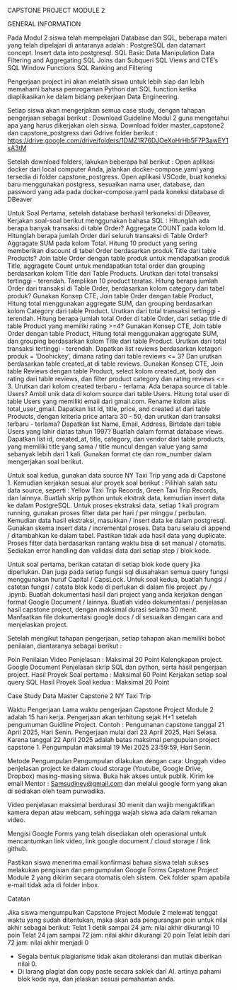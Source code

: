 CAPSTONE PROJECT MODULE 2

GENERAL INFORMATION

Pada Modul 2 siswa telah mempelajari Database dan SQL, beberapa materi yang telah dipelajari di antaranya adalah : 
PostgreSQL dan datamart concept.
Insert data into postgresql.
SQL Basic
Data Manipulation
Data Filtering and Aggregating
SQL Joins dan Subqueri
SQL Views and CTE’s
SQL Window Functions
SQL Ranking and Filtering


Pengerjaan project ini akan melatih siswa untuk lebih siap dan lebih memahami bahasa pemrogaman Python dan SQL function ketika diaplikasikan ke dalam bidang pekerjaan Data Engineering. 

Setiap siswa akan mengerjakan semua case study, dengan tahapan pengerjaan sebagai berikut : 
Download Guideline Modul 2 guna mengetahui apa yang harus dikerjakan oleh siswa.
Download folder master_capstone2 dan capstone_postgress dari Gdrive folder berikut : 
https://drive.google.com/drive/folders/1DMZ1R76DJOeXoHrHb5F7P3awEY1sA3tM

Setelah download folders, lakukan beberapa hal berikut : 
Open aplikasi docker dari local computer Anda, jalankan docker-compose.yaml yang tersedia di folder capstone_postgress.
Open aplikasi VSCode, buat koneksi baru menggunakan postgress, sesuaikan nama user, database, dan password yang ada pada docker-compose.yaml pada koneksi database di DBeaver

Untuk Soal Pertama, setelah database berhasil terkoneksi di DBeaver, Kerjakan soal-soal berikut menggunakan bahasa SQL : 
Hitunglah ada berapa banyak transaksi di table Order?
Aggregate COUNT pada kolom Id.
Hitunglah berapa jumlah Order dari seluruh transaksi di Table Order? 
Aggragate SUM pada kolom Total.
Hitung 10 product yang sering memberikan discount di tabel Order berdasarkan produk Title dari table Products? 
Join table Order dengan table produk untuk mendapatkan produk Title, aggragete Count untuk mendapatkan total order dan grouping berdasarkan kolom Title dari Table Products. Urutkan dari total transaksi tertinggi - terendah. Tamplikan 10 product teratas.
Hitung berapa jumlah Order dari transaksi di Table Order, berdasarkan kolom category dari tabel produk? 
Gunakan Konsep CTE, Join table Order dengan table Product, Hitung total menggunakan aggregate SUM, dan grouping berdasarkan kolom Category dari table Product. Urutkan dari total transaksi tertinggi - terendah.
Hitung berapa jumlah total Order di table Order, dari setiap title di table Product yang memiliki rating >=4?
Gunakan Konsep CTE, Join table Order dengan table Product, Hitung total menggunakan aggregate SUM, dan grouping berdasarkan kolom Title dari table Product. Urutkan dari total transaksi tertinggi - terendah.
Dapatkan list reviews berdasarkan ketagori produk = ‘Doohickey’, dimana rating dari table reviews <= 3? Dan urutkan berdasarkan table created_at di table reviews.
Gunakan Konsep CTE, Join table Reviews dengan table Product, select kolom created_at, body dan rating dari table reviews, dan filter product category dan rating reviews <= 3. Urutkan dari kolom created terbaru - terlama.
Ada berapa source di table Users?
Ambil unik data di kolom source dari table Users.
Hitung total user di table Users yang memiliki email dari gmail.com.
Rename kolom alias total_user_gmail.
Dapatkan list id, title, price, and created at dari table Products, dengan kriteria price antara 30 - 50, dan urutkan dari transaksi terbaru - terlama?
Dapatkan list Name, Email, Address, Birtdate dari table Users yang lahir diatas tahun 1997? Buatlah dalam format database views.
Dapatkan list id, created_at, title, category, dan vendor dari table products, yang memiliki title yang sama / title muncul dengan value yang sama sebanyak lebih dari 1 kali.
Gunakan format cte dan row_number dalam mengerjakan soal berikut.


Untuk soal kedua, gunakan data source NY Taxi Trip yang ada di Capstone 1. Kemudian kerjakan sesuai alur proyek soal berikut : 
Pilihlah salah satu data source, seperti : Yellow Taxi Trip Records, Green Taxi Trip Records, dan lainnya. 
Buatlah skrip python untuk ekstrak data, kemudian insert data ke dalam PostgreSQL.
Untuk proses ekstraksi data, setiap 1 kali program running, gunakan proses filter data per hari / per minggu / perbulan. 
Kemudian data hasil ekstraksi, masukkan / insert data ke dalam postgresql. Gunakan skema insert data / incremental proses. Data baru selalu di append / ditambahkan ke dalam tabel. Pastikan tidak ada hasil data yang duplicate.
Proses filter data berdasarkan rantang waktu bisa di set manual / otomatis.
Sediakan error handling dan validasi data dari setiap step / blok kode.

Untuk soal pertama, berikan catatan di setiap blok kode query jika diperlukan. Dan juga pada setiap fungsi sql diusahakan semua query fungsi menggunakan huruf Capital / CapsLock.
Untuk soal kedua, buatlah fungsi / catetan fungsi / catata blok kode di perlukan di dalam file project .py / .ipynb.
Buatlah dokumentasi hasil dari project yang anda kerjakan dengan format Google Document / lainnya.
Buatlah video dokumentasi / penjelasan hasil capstone project, dengan maksimal durasi selama 30 menit. Manfaatkan file dokumentasi google docs / di sesuaikan dengan cara and menjelaskan project.


Setelah mengikut tahapan pengerjaan, setiap tahapan akan memiliki bobot penilaian, diantaranya sebagai berikut : 

Poin Penilaian 
Video Penjelasan : Maksimal 20 Point
Kelengkapan project.
Google Document 
Penjelasan skrip SQL dan python, serta hasil pengerjaan project.
Hasil Proyek Soal pertama : Maksimal 60 Point
Kerjakan setiap soal query SQL
Hasil Proyek Soal kedua : Maksimal 20 Point


Case Study
Data Master Capstone 2
NY Taxi Trip


Waktu Pengerjaan
Lama waktu pengerjaan Capstone Project Module 2 adalah 15 hari kerja. Pengerjaan
akan terhitung sejak H+1 setelah pengumuman Guidline Project.
Contoh : 
Pengumanan capstone tanggal 21 April 2025, Hari Senin.
Pengerjaan mulai dari 23 April 2025, Hari Selasa. Karena tanggal 22 April 2025 adalah batas maksimal pengupulan project capstone 1.
Pengumpulan maksimal 19 Mei 2025 23:59:59, Hari Senin.


Metode Pengumpulan
Pengumpulan dilakukan dengan cara:
Unggah video penjelasan project ke dalam cloud storage (Youtube, Google
Drive, Dropbox) masing-masing siswa. Buka hak akses untuk publik.
Kirim ke email Mentor : Samsudiney@gmail.com dan melalui google form yang akan di sediakan oleh team purwadika.

Video penjelasan maksimal berdurasi 30 menit dan wajib mengaktifkan kamera
depan atau webcam, sehingga wajah siswa ada dalam rekaman video.

Mengisi Google Forms yang telah disediakan oleh operasional untuk
mencantumkan link video, link google document / cloud storage / link github.

Pastikan siswa menerima email konfirmasi bahwa siswa telah sukses melakukan
pengisian dan pengumpulan Google Forms Capstone Project Module 2 yang dikirim secara otomatis oleh sistem. Cek folder spam apabila e-mail tidak ada di
folder inbox.


Catatan

Jika siswa mengumpulkan Capstone Project Module 2 melewati tenggat waktu
yang sudah ditentukan, maka akan ada pengurangan poin untuk nilai akhir sebagai
berikut:
Telat 1 detik sampai 24 jam: nilai akhir dikurangi 10 poin
Telat 24 jam sampai 72 jam: nilai akhir dikurangi 20 poin
Telat lebih dari 72 jam: nilai akhir menjadi 0

- Segala bentuk plagiarisme tidak akan ditoleransi dan mutlak diberikan nilai 0.
- Di larang plagiat dan copy paste secara saklek dari AI. artinya pahami blok kode nya, dan jelaskan sesuai pemahaman anda.



